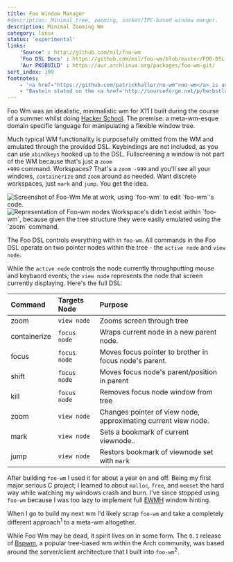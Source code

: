 ```yaml
---
title: Foo Window Manager
#description: Minimal tree, zooming, socket/IPC-based window manger.
description: Minimal Zooming Wm
category: linux
status: 'experimental'
links:
    'Source' : http://github.com/mil/foo-wm
    'Foo DSL Docs' : https://github.com/mil/foo-wm/blob/master/FOO-DSL.md
    'Aur PKGBUILD' : https://aur.archlinux.org/packages/foo-wm-git/
sort_index: 100
footnotes:
    - '<a href="https://github.com/patrickhaller/no-wm">no-wm</a> is an amazing proof-of-concept.'
    - "Bastein stated on the <a href='http://sourceforge.net/p/herbstluftwm/mailman/message/29873505/'>herbluftwm mailing list</a> that Bspwm's server/client skeleton was originally extracted from <code>foo-wm</code>. Although, the code has evolved much since then, it's nice to know <code>foo-wm</code> helped out to an extent!"
---
```


Foo Wm was an idealistic, minimalistic wm for X11 I built during the course of a summer whilst doing [Hacker School](http://hackerschool.com).  The premise: a meta-wm-esque domain specific language for manipulating a flexible window tree.

Much typical WM functionality is purposefully omitted from the WM and emulated through the provided DSL.  Keybindings are not included, as you can use `xbindkeys` hooked up to the DSL.  Fullscreening a window is not part of the WM because that's just a <code>zoom +999</code> command. Workspaces? That's a `zoom -999` and you'll see all your windows, `containerize` and `zoom` around as needed. Want discrete workspaces, just <code>mark</code> and <code>jump</code>. You get the idea.

<div class='captioned-image'>
<img src="/interfaces/Foo-Wm/kind-of-busy.png" alt="Screenshot of Foo-Wm">
<span class='caption'>Me at work, using `foo-wm` to edit `foo-wm`'s code.</span>
</div>



<div class='captioned-image'>
<img src="/interfaces/Foo-Wm/node-sketch.jpg" alt="Representation of Foo-wm nodes">
<span class='caption'>Workspace's didn't exist within `foo-wm`, because given the tree structure they were easily emulated using the `zoom` command.</span>
</div>


The Foo DSL controls everything with in `foo-wm`. All commands in the Foo DSL operate on two pointer nodes within the tree - the <code>active node</code> and <code>view node</code>.  

While the <code>active node</code> controls the node currently throughputting mouse and keybaord events; the <code>view node</code> represents the node that screen currently displaying. Here's the full DSL:



|Command   |Targets Node | Purpose |
|:---------|:------------|:--------|
|zoom      | `view node` | Zooms screen through tree |
|containerize | `focus node` | Wraps current node in a new parent node. |
|focus | `focus node` | Moves focus pointer to brother in focus node's parent. |
|shift | `focus node` | Moves focus node's parent/position in parent |
| kill | `focus node` | Removes focus node window from tree |
| zoom | `view node` | Changes pointer of view node, approximating current view node. |
| mark | `view node` | Sets a bookmark of current viewnode.. |
| jump | `view node` | Restors bookmark of viewnode set with `mark` |

After building `foo-wm` I used it for about a year on and off. Being my first major serious C project; I learned to about `malloc`, `free`, and `memset` the hard way while watching my windows crash and burn.  I've since stopped using `foo-wm` because I was too lazy to implement full [EWMH](http://standards.freedesktop.org/wm-spec/wm-spec-latest.html) window hinting.

When I go to build my next wm I'd likely scrap `foo-wm` and take a completely different approach<sup>1</sup> to a meta-wm altogether.

While Foo Wm may be dead, it spirit lives on in some form. The `0.1` release of [Bspwm](https://github.com/baskerville/bspwm), a popular tree-based wm within the Arch community, was based around the server/client architecture that I built into `foo-wm`<sup>2</sup>.



